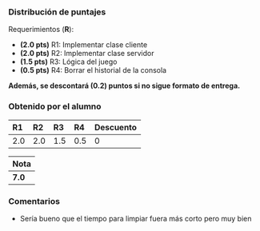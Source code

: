 ﻿### Distribución de puntajes

Requerimientos (**R**):

* **(2.0 pts)** R1: Implementar clase cliente
* **(2.0 pts)** R2: Implementar clase servidor
* **(1.5 pts)** R3: Lógica del juego
* **(0.5 pts)** R4: Borrar el historial de la consola

**Además, se descontará (0.2) puntos si no sigue formato de entrega.**

### Obtenido por el alumno
| R1 | R2 | R3 | R4 | Descuento |
|:---|:---|:---|:---|:----------|
| 2.0 | 2.0 | 1.5 | 0.5 | 0 |

| Nota |
|:-----|
| **7.0** |

### Comentarios

* Sería bueno que el tiempo para limpiar fuera más corto pero muy bien
